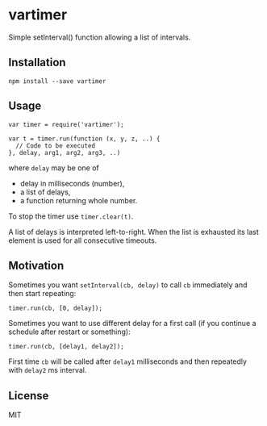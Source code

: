 # vartimer
Simple setInterval() function allowing a list of intervals.

## Installation
```
npm install --save vartimer
```

## Usage
```
var timer = require('vartimer');

var t = timer.run(function (x, y, z, ..) {
  // Code to be executed
}, delay, arg1, arg2, arg3, ..)
```
where `delay` may be one of
* delay in milliseconds (number),
* a list of delays,
* a function returning whole number.

To stop the timer use `timer.clear(t)`.

A list of delays is interpreted left-to-right. When the list is exhausted its last element is used
for all consecutive timeouts.

## Motivation
Sometimes you want `setInterval(cb, delay)` to call `cb` immediately and then start repeating:
```
timer.run(cb, [0, delay]);
```
Sometimes you want to use different delay for a first call (if you continue a schedule after restart or something):
```
timer.run(cb, [delay1, delay2]);
```
First time `cb` will be called after `delay1` milliseconds and then repeatedly with `delay2` ms interval.

## License
MIT
